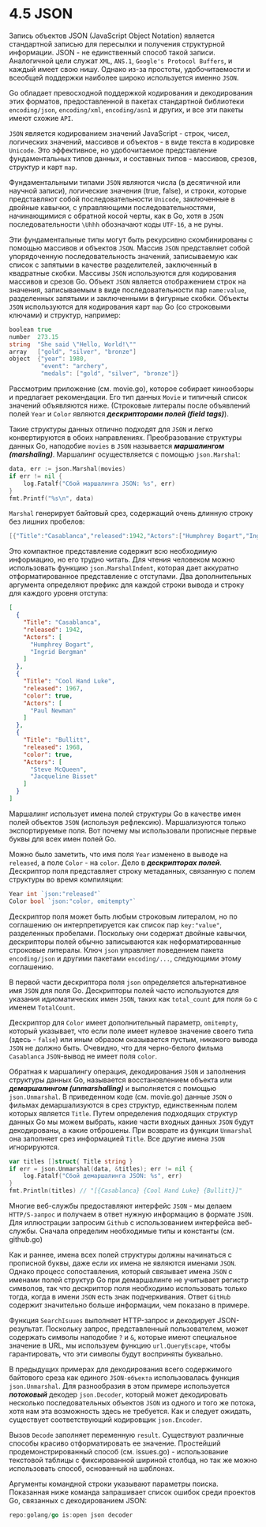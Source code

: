 # 4.5 JSON

Запись объектов JSON (JavaScript Object Notation) является стандартной записью для пересылки и получения структурной
информации. JSON - не единственный способ такой записи. Аналогичной цели служат `XML`, `ANS.1`,
`Google's Protocol Buffers`, и каждый имеет свою нишу. Однако из-за простоты, удобочитаемости и всеобщей поддержки
наиболее широко используется именно `JSON`.

Go обладает превосходной поддержкой кодирования и декодирования этих форматов, предоставленной в пакетах стандартной
библиотеки `encoding/json`, `encoding/xml`, `encoding/asn1` и других, и все эти пакеты имеют схожие `API`.

`JSON` является кодированием значений JavaScript - строк, чисел, логических значений, массивов и объектов - в виде
текста в кодировке `Unicode`. Это эффективное, но удобочитаемое представление фундаментальных типов данных, и составных
типов - массивов, срезов, структур и карт `map`.

Фундаментальными типами `JSON` являются числа (в десятичной или научной записи), логические значения (true, false),
и строки, которые представляют собой последовательности `Unicode`, заключенные в двойные кавычки, с управляющими
последовательностями, начинающимися с обратной косой черты, как в Go, хотя в `JSON` последовательности `\Uhhh`
обозначают коды `UTF-16`, а не руны.

Эти фундаментальные типы могут быть рекурсивно скомбинированы с помощью массивов и объектов `JSON`. Массив `JSON`
представляет собой упорядоченную последовательность значений, записываемую как список с запятыми в качестве
разделителей, заключенный в квадратные скобки. Массивы `JSON` используются для кодирования массивов и срезов Go.
Объект `JSON` является отображением строк на значения, записываемым в виде последовательности пар `name:value`,
разделенных запятыми и заключенными в фигурные скобки. Объекты `JSON` используются для кодирования карт `map` Go (со
строковыми ключами) и структур, например:

``` go
boolean true
number  273.15
string  "She said \"Hello, World!\""
array   ["gold", "silver", "bronze"]
object  {"year": 1980,
         "event": "archery",
         "medals": ["gold", "silver", "bronze"]}

```

Рассмотрим приложение (см. movie.go), которое собирает кинообзоры и предлагает рекомендации. Его тип данных `Movie` и
типичный список значений объявляются ниже. (Строковые литералы после объявлений полей `Year` и `Color` являются
**_дескрипторами полей (field tags)_**).

Такие структуры данных отлично подходят для `JSON` и легко конвертируются в обоих направлениях. Преобразование структуры
данных Go, наподобие `movies` в `JSON` называется **_маршалингом (marshaling)_**. Маршалинг осуществляется с помощью
`json.Marshal`:

``` go
data, err := json.Marshal(movies)
if err != nil {
	log.Fatalf("Сбой маршалинга JSON: %s", err)
}
fmt.Printf("%s\n", data)
```

`Marshal` генерирует байтовый срез, содержащий очень длинную строку без лишних пробелов:

``` go
[{"Title":"Casablanca","released":1942,"Actors":["Humphrey Bogart","Ingrid Bergman"]},{"Title":"Cool Hand Luke","released":1967,"color":true,"Actors":["Paul Newman"]},{"Title":"Bullitt","released":1968,"color":true,"Actors":["Steve McQueen","Jacqueline Bisset"]}]
```

Это компактное представление содержит всю необходимую информацию, но его трудно читать. Для чтения человеком можно
использовать функцию `json.MarshalIndent`, которая дает аккуратно отформатированное представление с отступами. Два
дополнительных аргумента определяют префикс для каждой строки вывода и строку для каждого уровня отступа:

```json
[
  {
    "Title": "Casablanca",
    "released": 1942,
    "Actors": [
      "Humphrey Bogart",
      "Ingrid Bergman"
    ]
  },
  {
    "Title": "Cool Hand Luke",
    "released": 1967,
    "color": true,
    "Actors": [
      "Paul Newman"
    ]
  },
  {
    "Title": "Bullitt",
    "released": 1968,
    "color": true,
    "Actors": [
      "Steve McQueen",
      "Jacqueline Bisset"
    ]
  }
]

```

Маршалинг использует имена полей структуры Go в качестве имен полей объектов `JSON` (используя рефлексию). Маршализуются
только экспортируемые поля. Вот почему мы использовали прописные первые буквы для всех имен полей Go.

Можно было заметить, что имя поля `Year` изменено в выводе на `released`, а поле `Color` - на `color`. Дело в
**_дескрипторах полей_**. Дескриптор поля представляет строку метаданных, связанную с полем структуры во время
компиляции:

``` go
Year int `json:"released"`
Color bool `json:"color, omitempty"`
```

Дескриптор поля может быть любым строковым литералом, но по соглашению он интерпретируется как список пар `key:"value"`,
разделенных пробелами.
Поскольку они содержат двойные кавычки, дескрипторы полей обычно записываются как неформатированные строковые литералы.
Ключ `json` управляет поведением пакета `encoding/json` и другими пакетами `encoding/...`, следующими этому соглашению.

В первой части дескриптора поля `json` определяется альтернативное имя `JSON` для поля Go. Дескрипторы полей часто
используются для указания идиоматических имен `JSON`, таких как `total_count` для поля `Go` с именем `TotalCount`.

Дескриптор для `Color` имеет дополнительный параметр, `omitempty`, который указывает, что если поле имеет нулевое
значение своего типа (здесь - `false`) или иным образом оказывается пустым, никакого вывода `JSON` не должно быть.
Очевидно, что для черно-белого фильма `Casablanca` `JSON`-вывод не имеет поля `color`.

Обратная к маршалингу операция, декодирования `JSON` и заполнения структуры данных Go, называется восстановлением
объекта или **_демаршалингом (unmarshalling)_** и выполняется с помощью `json.Unmarshal`. В приведенном коде (см.
movie.go) данные `JSON` о фильмах демаршализуются в срез структур, единственным полем которых является `Title`.
Путем определения подходящих структур данных Go мы можем выбрать, какие части входных данных `JSON` будут декодированы,
а какие отброшены. При возврате из функции `Unmarshal` она заполняет срез информацией `Title`. Все другие имена `JSON`
игнорируются.

``` go
var titles []struct{ Title string }
if err = json.Unmarshal(data, &titles); err != nil {
	log.Fatalf("Сбой демаршалинга JSON: %s", err)
}
fmt.Println(titles) // "[{Casablanca} {Cool Hand Luke} {Bullitt}]"
```

Многие веб-службы предоставляют интерфейс `JSON` - мы делаем `HTTP/S-запрос` и получаем в ответ нужную информацию в
формате `JSON`. Для иллюстрации запросим `Github` с использованием интерфейса веб-службы. Сначала определим необходимые
типы и константы (см. github.go)

Как и раннее, имена всех полей структуры должны начинаться с прописной буквы, даже если их имена не являются
именами `JSON`. Однако процесс сопоставления, который связывает имена `JSON` с именами полей структур Go при
демаршалинге не учитывает регистр символов, так что дескриптор поля необходимо использовать только тогда, когда в
имени `JSON` есть знак подчеркивания. Ответ `GitHub` содержит значительно больше информации, чем показано в примере.

Функция `SearchIsuues` выполняет HTTP-запрос и декодирует JSON-результат. Поскольку запрос, представленный
пользователем, может содержать символы наподобие `?` и `&`, которые имеют специальное значение в URL, мы используем
функцию `url.QueryEscape`, чтобы гарантировать, что эти символы будут восприняты буквально.

В предыдущих примерах для декодирования всего содержимого байтового среза как единого `JSON-объекта` использовалась
функция `json.Unmarshal`. Для разнообразия в этом примере используется **_потоковый_** декодер `json.Decoder`, который
может декодировать несколько последовательных объектов `JSON` из одного и того же потока, хотя нам эта возможность здесь
не требуется. Как и следует ожидать, существует соответствующий кодировщик `json.Encoder`.

Вызов `Decode` заполняет переменную `result`. Существуют различные способы красиво отформатировать ее значение.
Простейший продемонстрированный способ (см. issues.go) - использование текстовой таблицы с фиксированной шириной
столбца, но так же можно использовать способ, основанный на шаблонах.

Аргументы командной строки указывают параметры поиска. Показанная ниже команда запрашивает список ошибок среди проектов
Go, связанных с декодированием JSON:
``` go
repo:golang/go is:open json decoder
```